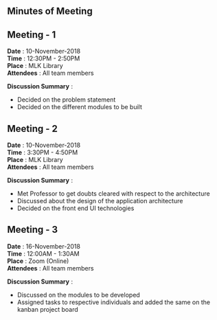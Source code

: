 ## Minutes of Meeting

## Meeting - 1
**Date**      : 10-November-2018  
<b>Time</b>      : 12:30PM - 2:50PM     
<b>Place</b>     : MLK Library     
<b>Attendees</b> : All team members    

<b>Discussion Summary</b> :
   
   - Decided on the problem statement  
   - Decided on the different modules to be built  

## Meeting - 2
<b>Date</b>      : 10-November-2018      
<b>Time</b>      : 3:30PM - 4:50PM    
<b>Place</b>     : MLK Library       
<b>Attendees</b> : All team members      

<b>Discussion Summary</b> :

   - Met Professor to get doubts cleared with respect to the architecture
   - Discussed about the design of the application architecture
   - Decided on the front end UI technologies
   
## Meeting - 3
<b>Date</b>      : 16-November-2018   
<b>Time</b>      : 12:00AM - 1:30AM    
<b>Place</b>     : Zoom (Online)  
<b>Attendees</b> : All team members 

<b>Discussion Summary</b> :
 
   - Discussed on the modules to be developed
   - Assigned tasks to respective individuals and added the same on the kanban project board
   
   
